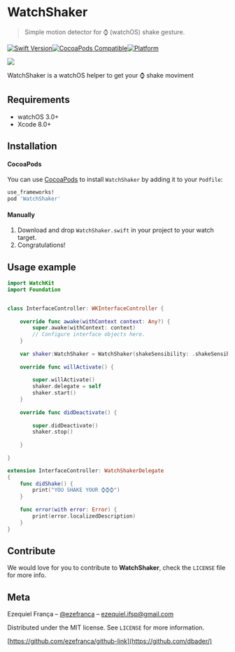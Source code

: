 # WatchShaker
> Simple motion detector for ⌚️ (watchOS) shake gesture.

[![Swift Version][swift-image]][swift-url][![CocoaPods Compatible](https://img.shields.io/cocoapods/v/WatchShaker.svg)](https://img.shields.io/cocoapods/v/WatchShaker.svg)[![Platform](https://img.shields.io/cocoapods/p/WatchShaker.svg?style=flat)](http://cocoadocs.org/docsets/WatchShaker)

![](https://media.giphy.com/media/l0HlEj4BChAiyCaje/giphy.gif)

 WatchShaker is a watchOS helper to get your ⌚️ shake moviment

## Requirements

- watchOS 3.0+
- Xcode 8.0+

## Installation

#### CocoaPods
You can use [CocoaPods](http://cocoapods.org/) to install `WatchShaker` by adding it to your `Podfile`:

```ruby
use_frameworks!
pod 'WatchShaker'
```
#### Manually
1. Download and drop ```WatchShaker.swift``` in your project to your watch target.  
2. Congratulations!  

## Usage example

```swift
import WatchKit
import Foundation


class InterfaceController: WKInterfaceController {
    
    override func awake(withContext context: Any?) {
        super.awake(withContext: context)
        // Configure interface objects here.
    }
    
    var shaker:WatchShaker = WatchShaker(shakeSensibility: .shakeSensibilityNormal, delay: 0.2)
    
    override func willActivate() {
        
        super.willActivate()
        shaker.delegate = self
        shaker.start()
    }
    
    override func didDeactivate() {
        
        super.didDeactivate()
        shaker.stop()
        
    }
    
}

extension InterfaceController: WatchShakerDelegate
{
    func didShake() {
        print("YOU SHAKE YOUR ⌚️⌚️⌚️")
    }
    
    func error(with error: Error) {
        print(error.localizedDescription)
    }
}
```

## Contribute

We would love for you to contribute to **WatchShaker**, check the ``LICENSE`` file for more info.

## Meta

Ezequiel França – [@ezefranca](https://twitter.com/ezefranca) – ezequiel.ifsp@gmail.com

Distributed under the MIT license. See ``LICENSE`` for more information.

[https://github.com/ezefranca/github-link](https://github.com/dbader/)

[swift-image]:https://img.shields.io/badge/swift-3.0-orange.svg
[swift-url]: https://swift.org/
[license-image]: https://img.shields.io/badge/License-MIT-blue.svg
[license-url]: LICENSE
[travis-image]: https://img.shields.io/travis/dbader/node-datadog-metrics/master.svg?style=flat-square
[travis-url]: https://travis-ci.org/dbader/node-datadog-metrics
[codebeat-image]: https://codebeat.co/badges/c19b47ea-2f9d-45df-8458-b2d952fe9dad
[codebeat-url]: https://codebeat.co/projects/github-com-vsouza-awesomeios-com

